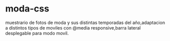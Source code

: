 # moda-css
muestrario de fotos de moda y sus distintas temporadas del año,adaptacion a distintos tipos de moviles con @media responsive,barra lateral desplegable para modo movil.
